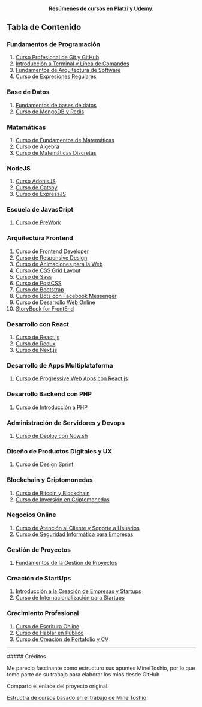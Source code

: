 <h4 align="center">Resúmenes de cursos en Platzi y Udemy.</h4>

## Tabla de Contenido

### Fundamentos de Programación
1. [Curso Profesional de Git y GitHub](Curso%20Profesional%20de%20Git%20y%20GitHub/README.md#curso-profesional-de-git-y-github)
2. [Introducción a Terminal y Línea de Comandos](Introducción%20a%20Terminal%20y%20Línea%20de%20Comandos/README.md#introducción-a-terminal-y-línea-de-comandos)
3. [Fundamentos de Arquitectura de Software](Fundamentos%20de%20Arquitectura%20de%20Software/README.md#fundamentos-de-arquitectura-de-software)
4. [Curso de Expresiones Regulares](Curso%20de%20Expresiones%20Regulares/README.md#Curso-de-Expresiones-Regulares) 

### Base de Datos
1. [Fundamentos de bases de datos](Fundamentos%20de%20Bases%20de%20Datos/README.md)
2. [Curso de MongoDB y Redis](Curso%20de%20MongoDB%20y%20Redis/README.md#curso-de-mongodb-y-redis)

### Matemáticas
1. [Curso de Fundamentos de Matemáticas](Curso%20de%20Fundamentos%20de%20Matemáticas/README.md)
2. [Curso de Algebra](Curso%20de%20Algebra/README.md)
3. [Curso de Matemáticas Discretas](Curso%20de%20MD/README.md)

### NodeJS
1. [Curso AdonisJS](Curso%20de%20AdonisJS/README.md#%20Curso%20de%20AdonisJS)
2. [Curso de Gatsby](Curso%20de%20GatsbyJS/README.md#%20Curso%20de%20GatsbyJS)
3. [Curso de ExpressJS](Curso%20de%20ExpressJS/README.md)
   
### Escuela de JavasCript
1. [Curso de PreWork](Curso%20de%20PreWork/README.md#%20Curso%20de%20PreWork)

### Arquitectura Frontend
1. [Curso de Frontend Developer](Curso%20de%20Frontend%20Developer/README.md)
2. [Curso de Responsive Design](Curso%20de%20Responsive%20Design/README.md#curso-de-responsive-design)
3. [Curso de Animaciones para la Web](Curso%20de%20Animaciones%20para%20la%20Web/README.md#curso-de-animaciones-para-la-web)
4. [Curso de CSS Grid Layout](Curso%20de%20CSS%20Grid%20Layout/README.md#curso-de-css-grid-layout)
5. [Curso de Sass](Curso%20de%20Sass/README.md#curso-de-sass)
6. [Curso de PostCSS](Curso%20de%20PostCSS/README.md#curso-de-postcss)
7. [Curso de Bootstrap](Curso%20de%20Bootstrap/README.md#curso-de-bootstrap)
8. [Curso de Bots con Facebook Messenger](Curso%20de%20Bots%20con%20Facebook%20Messenger/README.md#curso-de-bots-con-facebook-messenger)
9. [Curso de Desarrollo Web Online](Curso%20de%20Desarrollo%20Web%20Online/README.md#curso-de-desarrollo-web-online)
10. [StoryBook for FrontEnd](Curso%20de%20StoryBook/README.md)

### Desarrollo con React
1. [Curso de React.js](Curso%20de%20React.js/README.md#curso-de-reactjs)
2. [Curso de Redux](Curso%20de%20Redux/README.md#curso-de-redux)
3. [Curso de Next.js](Curso%20de%20Next.js/README.md#curso-de-nextjs)

### Desarrollo de Apps Multiplataforma
1. [Curso de Progressive Web Apps con React.js](Curso%20de%20Progressive%20Web%20Apps%20con%20React.js/README.md#curso-de-progressive-web-apps-con-reactjs)

### Desarrollo Backend con PHP
1. [Curso de Introducción a PHP](Curso%20de%20Introducción%20a%20PHP/README.md#curso-de-introducción-a-php)

### Administración de Servidores y Devops
1. [Curso de Deploy con Now.sh](Curso%20de%20Deploy%20con%20Now.sh/README.md#curso-de-deploy-con-nowsh)

### Diseño de Productos Digitales y UX
1. [Curso de Design Sprint](Curso%20de%20Design%20Sprint/README.md#curso-de-design-sprint)

### Blockchain y Criptomonedas
1. [Curso de Bitcoin y Blockchain](Curso%20de%20Bitcoin%20y%20Blockchain/README.md#curso-de-bitcoin-y-blockchain)
2. [Curso de Inversión en Criptomonedas](Curso%20de%20Inversión%20en%20Criptomonedas/README.md#curso-de-inversión-en-criptomonedas)

### Negocios Online
1. [Curso de Atención al Cliente y Soporte a Usuarios](Curso%20de%20Atención%20al%20Cliente%20y%20Soporte%20a%20Usuarios/README.md#curso-de-atención-al-cliente-y-soporte-a-usuarios)
2. [Curso de Seguridad Informática para Empresas](Curso%20de%20Seguridad%20Informática%20para%20Empresas/README.md#curso-de-seguridad-informática-para-empresas)

### Gestión de Proyectos
1. [Fundamentos de la Gestión de Proyectos](Fundamentos%20de%20la%20Gestión%20de%20Proyectos/README.md#fundamentos-de-la-gestión-de-proyectos)

### Creación de StartUps
1. [Introducción a la Creación de Empresas y Startups](Introducción%20a%20la%20Creación%20de%20Empresas%20y%20Startups/README.md#introducción-a-la-creación-de-empresas-y-startups)
2. [Curso de Internacionalización para Startups](Curso%20de%20Internacionalización%20para%20Startups/README.md#curso-de-internacionalización-para-startups)

### Crecimiento Profesional
1. [Curso de Escritura Online](Curso%20de%20Escritura%20Online/README.md#curso-de-escritura-online)
2. [Curso de Hablar en Público](Curso%20de%20Hablar%20en%20Público/README.md#curso-de-hablar-en-público)
3. [Curso de Creación de Portafolio y CV](Curso%20de%20Creacion%20de%20Portafolio%20y%20CV/README.md) 


<hr>
##### Créditos
<p>Me parecio fascinante como estructuro sus apuntes MineiToshio, por lo que tomo parte de su trabajo para elaborar los mios desde GitHub</p>
<p>Comparto el enlace del proyecto original.</p>
<a href="https://github.com/MineiToshio/CursosPlatzi" target="_blank">Estructra de cursos basado en el trabajo de MineiToshio</a>